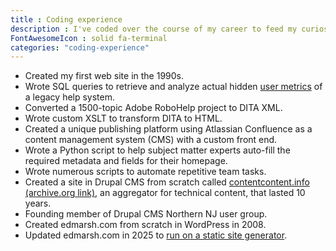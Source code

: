 ```yaml
---
title : Coding experience
description : I've coded over the course of my career to feed my curiosity, add value, and to speak (and translate) developers' language into high-quality content.
FontAwesomeIcon : solid fa-terminal
categories: "coding-experience"
---
```


- Created my first web site in the 1990s.
- Wrote SQL queries to retrieve and analyze actual hidden [user metrics](/skills/metrics/) of a legacy help system.
- Converted a 1500-topic Adobe RoboHelp project to DITA XML.
- Wrote custom XSLT to transform DITA to HTML.
- Created a unique publishing platform using Atlassian Confluence as a content management system (CMS) with a custom front end.
- Wrote a Python script to help subject matter experts auto-fill the required metadata and fields for their homepage.
- Wrote numerous scripts to automate repetitive team tasks.
- Created a site in Drupal CMS from scratch called [contentcontent.info (archive.org link)](https://web.archive.org/web/20210121085031/http://contentcontent.info/), an aggregator for technical content, that lasted 10 years.
- Founding member of Drupal CMS Northern NJ user group.
- Created edmarsh.com from scratch in WordPress in 2008.
- Updated edmarsh.com in 2025 to [run on a static site generator](/static-site-transformation/).